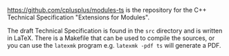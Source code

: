 <https://github.com/cplusplus/modules-ts> is the repository for the
C++ Technical Specification "Extensions for Modules".

The draft Technical Specification is found in the `src` directory
and is written in LaTeX. There is a Makefile that can be used to compile
the sources, or you can use the `latexmk` program e.g. `latexmk -pdf ts` will
generate a PDF.
